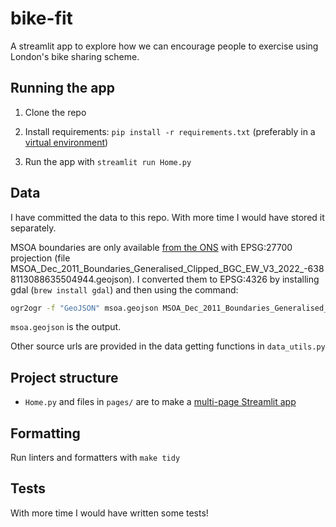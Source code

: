 # bike-fit

A streamlit app to explore how we can encourage people to exercise using London's bike sharing scheme.

## Running the app

1. Clone the repo

2. Install requirements: `pip install -r requirements.txt` (preferably in a [virtual environment](https://virtualenvwrapper.readthedocs.io/en/latest/))

3. Run the app with `streamlit run Home.py`

## Data

I have committed the data to this repo. With more time I would have stored it separately.

MSOA boundaries are only available 
[from the ONS](https://geoportal.statistics.gov.uk/datasets/ons::msoa-dec-2011-boundaries-generalised-clipped-bgc-ew-v3/explore)
with EPSG:27700 projection (file MSOA_Dec_2011_Boundaries_Generalised_Clipped_BGC_EW_V3_2022_-6388113088635504944.geojson).
I converted them to EPSG:4326 by installing gdal (`brew install gdal`) and then using the command:
```bash
ogr2ogr -f "GeoJSON" msoa.geojson MSOA_Dec_2011_Boundaries_Generalised_Clipped_BGC_EW_V3_2022_-6388113088635504944.geojson -s_srs EPSG:27700 -t_srs EPSG:4326
```
`msoa.geojson` is the output.

Other source urls are provided in the data getting functions in `data_utils.py`

## Project structure
- `Home.py` and files in `pages/` are to make a [multi-page Streamlit app](https://docs.streamlit.io/library/get-started/multipage-apps)

## Formatting

Run linters and formatters with `make tidy`


## Tests

With more time I would have written some tests!